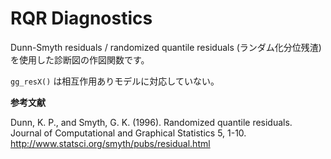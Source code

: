 # RQR Diagnostics

Dunn-Smyth residuals / randomized quantile residuals (ランダム化分位残渣) を使用した診断図の作図関数です。

`gg_resX()` は相互作用ありモデルに対応していない。

**参考文献**

Dunn, K. P., and Smyth, G. K. (1996). Randomized quantile residuals. Journal of Computational and Graphical Statistics 5, 1-10. <http://www.statsci.org/smyth/pubs/residual.html>

